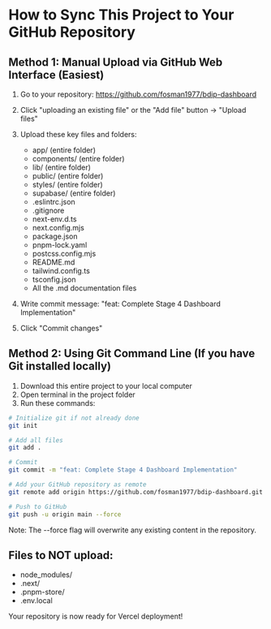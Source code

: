 # How to Sync This Project to Your GitHub Repository

## Method 1: Manual Upload via GitHub Web Interface (Easiest)

1. Go to your repository: https://github.com/fosman1977/bdip-dashboard
2. Click "uploading an existing file" or the "Add file" button → "Upload files"
3. Upload these key files and folders:
   - app/ (entire folder)
   - components/ (entire folder)  
   - lib/ (entire folder)
   - public/ (entire folder)
   - styles/ (entire folder)
   - supabase/ (entire folder)
   - .eslintrc.json
   - .gitignore
   - next-env.d.ts
   - next.config.mjs
   - package.json
   - pnpm-lock.yaml
   - postcss.config.mjs
   - README.md
   - tailwind.config.ts
   - tsconfig.json
   - All the .md documentation files

4. Write commit message: "feat: Complete Stage 4 Dashboard Implementation"
5. Click "Commit changes"

## Method 2: Using Git Command Line (If you have Git installed locally)

1. Download this entire project to your local computer
2. Open terminal in the project folder
3. Run these commands:

```bash
# Initialize git if not already done
git init

# Add all files
git add .

# Commit
git commit -m "feat: Complete Stage 4 Dashboard Implementation"

# Add your GitHub repository as remote
git remote add origin https://github.com/fosman1977/bdip-dashboard.git

# Push to GitHub
git push -u origin main --force
```

Note: The --force flag will overwrite any existing content in the repository.

## Files to NOT upload:
- node_modules/
- .next/
- .pnpm-store/
- .env.local

Your repository is now ready for Vercel deployment!
